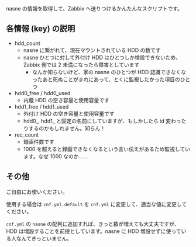 nasne の情報を取得して、Zabbix へ送りつけるかんたんなスクリプトです。

## 各情報 (key) の説明

- hdd_count
    - nasne に繋がれて、現在マウントされている HDD の数です
    - nasne ひとつに対して外付け HDD はひとつしか増設できないため、Zabbix 側では 2 未満になったら障害としています
        - なんか知らないけど、家の nasne のひとつが HDD 認識できなくなったあと死ぬことがまれにあって、とくに監視したかった項目のひとつ
- hdd0_free / hdd0_used
    - 内蔵 HDD の空き容量と使用容量です
- hdd1_free / hdd1_used
    - 外付け HDD の空き容量と使用容量です
    - hdd0_, hdd1_ と固定の名前にしていますが、もしかしたら id 変わったりするのかもしれません。知らん！
- rec_count
    - 録画件数です
    - 1000 を超えると録画できなくなるという言い伝えがあるため監視しています。なぜ 1000 なのか……

## その他

ご自由にお使いください。

使用する場合は `cnf.yml.default` を `cnf.yml` に変更して、適当な値に変更してください。

`cnf.yml` の `nasne` の配列に追加すれば、きっと数が増えても大丈夫ですが、HDD は増設することを前提としています。nasne に HDD 増設せずに使っている人なんてきっといません。

